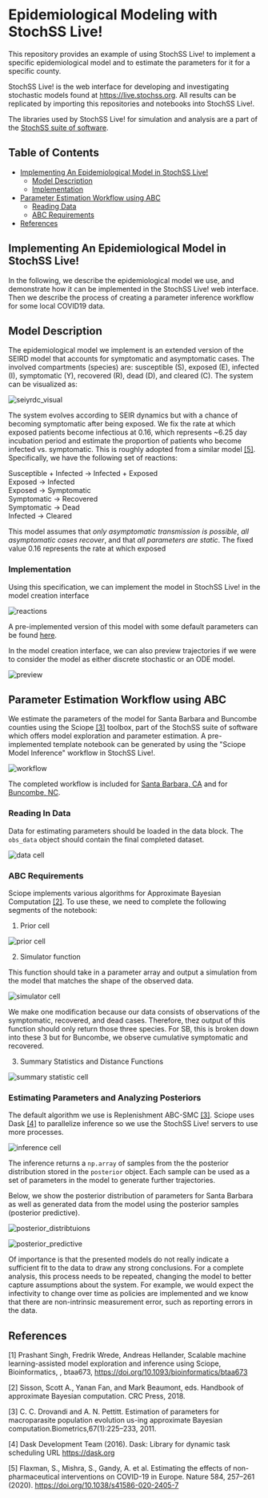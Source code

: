 # Epidemiological Modeling with StochSS Live!

This repository provides an example of using StochSS Live! to
implement a specific epidemiological model and to estimate the parameters for
it for a specific county.  

StochSS Live! is the web interface for developing and investigating
stochastic models found at https://live.stochss.org.  All results can be replicated
by importing this repositories and notebooks into StochSS Live!.  

The libraries used by StochSS Live! for simulation and analysis are a part of the [StochSS suite of software](https://github.com/StochSS).

## Table of Contents

- [Implementing An Epidemiological Model in StochSS Live!](#implementing-an-epidemiological-model-in-stochss)
  - [Model Description](#model-description)
  - [Implementation](#implementation)
- [Parameter Estimation Workflow using ABC](#parameter-estimation-workflow-using-abc)
  - [Reading Data](#reading-in-data)
  - [ABC Requirements](#abc-requirements)
- [References](#references)

## Implementing An Epidemiological Model in StochSS Live!

In the following, we describe the epidemiological model we use, and demonstrate
how it can be implemented in the StochSS Live! web interface. Then we describe the
process of creating a parameter inference workflow for some local COVID19 data.

## Model Description

The epidemiological model we implement is an extended version of the
SEIRD model that accounts for symptomatic and asymptomatic cases. The involved
compartments (species) are: susceptible (S), exposed (E), infected (I),
symptomatic (Y), recovered (R), dead (D), and cleared (C).  The system can be
visualized as:

![seiyrdc_visual](images/seiyrdc.svg)

The system evolves according to SEIR dynamics but with a chance of becoming
symptomatic after being exposed.  We fix the rate at which exposed patients become infectious at 0.16, which represents ~6.25 day incubation period and estimate the proportion of patients who become infected vs. symptomatic.  This is roughly adopted from a similar model [[5]](#references).  Specifically, we have the following set of reactions:

Susceptible + Infected → Infected + Exposed  
Exposed → Infected    
Exposed → Symptomatic    
Symptomatic → Recovered  
Symptomatic → Dead   
Infected → Cleared  

This model assumes that *only asymptomatic transmission is possible*,
*all asymptomatic cases recover*, and that *all parameters are static*.  The
fixed value $0.16$ represents the rate at which exposed

### Implementation

Using this specification, we can implement the model in StochSS Live! in the model
creation interface

![reactions](images/reactions_panel.png)

A pre-implemented version of this model with some default parameters can be
found [here](epidemiological/santa_barbara/seiyrdc_sb.mdl).

In the model creation interface, we can also preview trajectories if we were to
consider the model as either discrete stochastic or an ODE model.

![preview](images/preview.svg)

## Parameter Estimation Workflow using ABC

We estimate the parameters of the model for Santa Barbara and Buncombe
counties using the Sciope [[3]](#references) toolbox, part of the StochSS
suite of software which offers model exploration and parameter estimation.  A
pre-implemented template notebook can be generated by using
the "Sciope Model Inference" workflow in StochSS Live!.  

![workflow](images/workflow_panel.png)

The completed workflow is included for
[Santa Barbara, CA](epidemiological/santa_barbara/seiyrdc_sbSciopeMI.ipynb)
and
for [Buncombe, NC](epidemiological/buncombe/seiyrdc_buncombeSciopeMI.ipynb).

### Reading In Data

Data for estimating parameters should be loaded in the data block.  The
`obs_data` object should contain the final completed dataset.

![data cell](images/data_cell.png)

### ABC Requirements

Sciope implements various algorithms for Approximate Bayesian Computation [[2]](#references).
To use these, we need to complete the following segments of the notebook:

1. Prior cell

![prior cell](images/prior_cell.png)

2. Simulator function

This function should take in a parameter array and output a simulation from the
model that matches the shape of the observed data.

![simulator cell](images/simulator_cell.png)

We make one modification because our data consists of observations of
the symptomatic, recovered, and dead cases.  Therefore, thez
output of this function should only return those three species.  For SB,
this is broken down into these 3 but for Buncombe, we observe cumulative
symptomatic and recovered.

3. Summary Statistics and Distance Functions

![summary statistic cell](images/summary_stats_cell.png)

### Estimating Parameters and Analyzing Posteriors

The default algorithm we use is Replenishment ABC-SMC [[3]](#references).  Sciope
uses Dask [[4]](#references) to parallelize inference so we use the StochSS Live!
servers to use more processes.

![inference cell](images/inference_cell.png)

The inference returns a `np.array` of samples from the the posterior
distribution stored in the `posterior` object.  Each sample can be used
as a set of parameters in the model to generate further trajectories.

Below, we show the posterior distribution of parameters for Santa Barbara as
well as generated data from the model using the posterior samples
(posterior predictive).

![posterior_distribtuions](images/posterior_sb.png)

![posterior_predictive](/images/posterior_predictive_sb.png)

Of importance is that the presented models do not really indicate a sufficient fit to the
data to draw any strong conclusions.  For a complete analysis, this process needs to
be repeated, changing the model to better capture assumptions about the system.
For example, we would expect the infectivity to change over time as policies are implemented and
we know that there are non-intrinsic measurement error, such as reporting errors in
the data.  

## References
 [1] Prashant Singh, Fredrik Wrede, Andreas Hellander, Scalable machine learning-assisted model exploration and inference using Sciope, Bioinformatics, , btaa673, https://doi.org/10.1093/bioinformatics/btaa673

 [2] Sisson, Scott A., Yanan Fan, and Mark Beaumont, eds. Handbook of approximate Bayesian computation. CRC Press, 2018.

 [3] C. C. Drovandi and A. N. Pettitt.  Estimation of parameters  for  macroparasite  population  evolution  us-ing approximate Bayesian computation.Biometrics,67(1):225–233, 2011.

 [4] Dask Development Team (2016). Dask: Library for dynamic task scheduling
URL https://dask.org

 [5] Flaxman, S., Mishra, S., Gandy, A. et al. Estimating the effects of non-pharmaceutical interventions on COVID-19 in Europe. Nature 584, 257–261 (2020). https://doi.org/10.1038/s41586-020-2405-7
